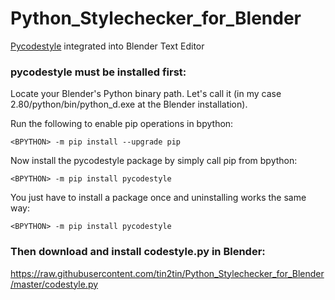 # Python_Stylechecker_for_Blender
[Pycodestyle](https://github.com/PyCQA/pycodestyle) integrated into Blender Text Editor

### pycodestyle must be installed first:

Locate your Blender's Python binary path.
Let's call it <BPYTHON> (in my case 2.80/python/bin/python_d.exe at the Blender installation).

Run the following to enable pip operations in bpython:
```
<BPYTHON> -m pip install --upgrade pip
```
  
Now install the pycodestyle package by simply call pip from bpython:
```
<BPYTHON> -m pip install pycodestyle
```
  
You just have to install a package once and uninstalling works the same way:
```
<BPYTHON> -m pip install pycodestyle
```
  
### Then download and install codestyle.py in Blender: 
https://raw.githubusercontent.com/tin2tin/Python_Stylechecker_for_Blender/master/codestyle.py
